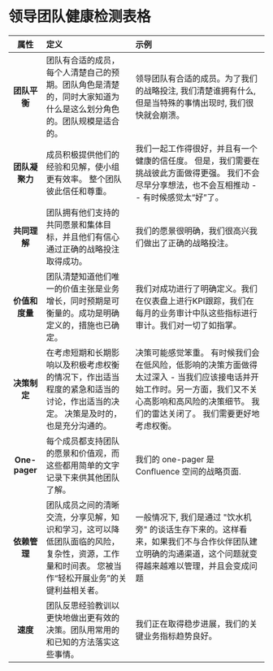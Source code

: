 领导团队健康检测表格
==
|属性|定义|示例|
|:------:|:-----|:-----|
|**团队平衡**|团队有合适的成员，每个人清楚自己的预期。团队角色是清楚的，同时大家知道为什么是这么划分角色的。团队规模是适合的。|领导团队有合适的成员。为了我们的战略投注, 我们清楚谁拥有什么, 但是当特殊的事情出现时, 我们很快就会崩溃。|
|**团队凝聚力**|成员积极提供他们的经验和见解，使小组更有效率。 整个团队彼此信任和尊重。|我们一起工作得很好，并且有一个健康的信任度。 但是，我们需要在挑战彼此方面做得更强。 我们不会尽早分享想法，也不会互相推动 - - 有时候感觉太“好”了。|
|**共同理解**|团队拥有他们支持的共同愿景和集体目标，并且他们有信心通过正确的战略投注取得成功。|我们的愿景很明确，我们很高兴我们做出了正确的战略投注。|
|**价值和度量**|团队清楚知道他们唯一的价值主张是业务增长，同时预期是可衡量的。成功是明确定义的，措施也已确定。|我们对成功进行了明确定义。我们在仪表盘上进行KPI跟踪，我们在每月的业务审计中队这些指标进行审计。我们对一切了如指掌。|
|**决策制定**|在考虑短期和长期影响以及积极考虑权衡的情况下，作出适当程度的紧急和适当的讨论，作出适当的决定。 决策是及时的，也是充分沟通的。|决策可能感觉笨重。 有时候我们会在低风险，低影响的决策方面做得太过深入 - 当我们应该接电话并开始工作时。另一方面，我们又不关心高影响和高风险的决策细节。 我们的雷达关闭了。 我们需要更好地考虑权衡。|
|**One-pager**|每个成员都支持团队的愿景和价值观，而这些都用简单的文字记录下来供其他团队了解。|我们的 one-pager 是 Confluence 空间的战略页面.|
|**依赖管理**|团队成员之间的清晰交流，分享见解，知识和学习，这可以降低团队面临的风险，复杂性，资源，工作量和时间表。 您被当作“轻松开展业务”的关键利益相关者。|一般情况下, 我们是通过 "饮水机旁" 的谈话生存下来的。这样看来，如果我们不与合作伙伴团队建立明确的沟通渠道，这个问题就变得越来越难以管理，并且会变成问题|
|**速度**|团队反思经验教训以更快地做出更有效的决策。团队用常用的和已知的方法落实这些事情。|我们正在取得稳步进展，我们的关键业务指标趋势良好。|